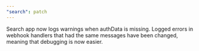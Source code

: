 ```yaml
---
"search": patch
---
```


Search app now logs warnings when authData is missing. Logged errors in webhook handlers that had the same messages have been changed, meaning that debugging is now easier.
